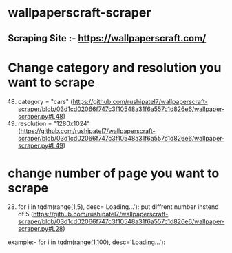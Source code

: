 # wallpaperscraft-scraper

## Scraping Site :- https://wallpaperscraft.com/


# Change category and resolution you want to scrape
48. category = "cars" (https://github.com/rushipatel7/wallpaperscraft-scraper/blob/03d1cd02066f747c3f10548a31f6a557c1d826e6/wallpaper-scraper.py#L48)
49. resolution = "1280x1024" (https://github.com/rushipatel7/wallpaperscraft-scraper/blob/03d1cd02066f747c3f10548a31f6a557c1d826e6/wallpaper-scraper.py#L49)

# change number of page you want to scrape
28. for i in tqdm(range(1,5), desc='Loading...'):
  put diffrent number instend of 5 (https://github.com/rushipatel7/wallpaperscraft-scraper/blob/03d1cd02066f747c3f10548a31f6a557c1d826e6/wallpaper-scraper.py#L28)
  
  example:- for i in tqdm(range(1,100), desc='Loading...'):
